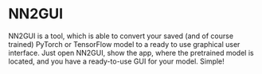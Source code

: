 # NN2GUI
NN2GUI is a tool, which is able to convert your saved (and of course trained) PyTorch or TensorFlow model to a ready to use graphical user interface. Just open NN2GUI, show the app, where the pretrained model is located, and you have a ready-to-use GUI for your model. Simple!
